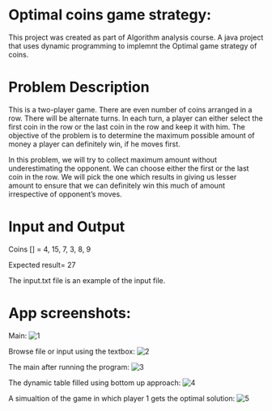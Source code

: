# Optimal coins game strategy:
This project was created as part of Algorithm analysis course. A java project that uses dynamic programming to implemnt the Optimal game strategy of coins. 

# Problem Description
<p> This is a two-player game. There are even number of coins arranged in a row. There will be alternate turns. In each turn, a player can either select the first coin in the row or the last coin in the row and keep it with him. The objective of the problem is to determine the maximum possible amount of money a player can definitely win, if he moves first.</p>
<p>In this problem, we will try to collect maximum amount without underestimating the opponent. We can choose either the first or the last coin in the row. We will pick the one which results in giving us lesser amount to ensure that we can definitely win this much of amount irrespective of opponent’s moves.</p>

# Input and Output
<p>Coins [] = 4, 15, 7, 3, 8, 9</p>
<p>Expected result= 27</p>
<p>The input.txt file is an example of the input file.</p>
 
# App screenshots:
Main:
![1](https://user-images.githubusercontent.com/65151701/212492627-dfd90a0d-71f1-4f41-8454-dd2ddd9432fa.jpg)

Browse file or input using the textbox:
![2](https://user-images.githubusercontent.com/65151701/212492630-30bac139-03ed-4653-98bc-a3fceb4e2005.jpg)

The main after running the program:
![3](https://user-images.githubusercontent.com/65151701/212492637-e844f11c-4724-4881-bd44-40750540728d.jpg)

The dynamic table filled using bottom up approach:
![4](https://user-images.githubusercontent.com/65151701/212492640-87c5f265-599b-4682-9e83-25f875a41a4b.jpg)

A simualtion of the game in which player 1 gets the optimal solution:
![5](https://user-images.githubusercontent.com/65151701/212492644-19438a1f-5bab-4dcd-ada4-e51ce8511858.jpg)
